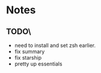 # Notes

## TODO\
- need to install and set zsh earlier.
- fix summary
- fix starship
- pretty up essentials
